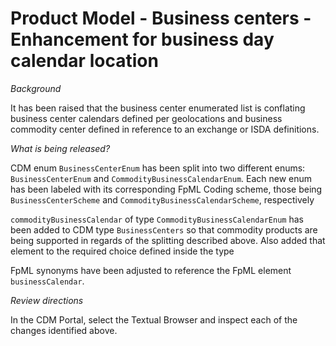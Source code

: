 # Product Model - Business centers - Enhancement for business day calendar location

_Background_

It has been raised that the business center enumerated list is conflating business center calendars defined per geolocations and business commodity center defined in reference to an exchange or ISDA definitions.

_What is being released?_

CDM enum `BusinessCenterEnum` has been split into two different enums: `BusinessCenterEnum` and `CommodityBusinessCalendarEnum`. Each new enum has been labeled with its corresponding FpML Coding scheme, those being `BusinessCenterScheme` and `CommodityBusinessCalendarScheme`, respectively

`commodityBusinessCalendar` of type `CommodityBusinessCalendarEnum` has been added to CDM type `BusinessCenters` so that commodity products are being supported in regards of the splitting described above. Also added that element to the required choice defined inside the type

FpML synonyms have been adjusted to reference the FpML element `businessCalendar`.

_Review directions_

In the CDM Portal, select the Textual Browser and inspect each of the changes identified above.